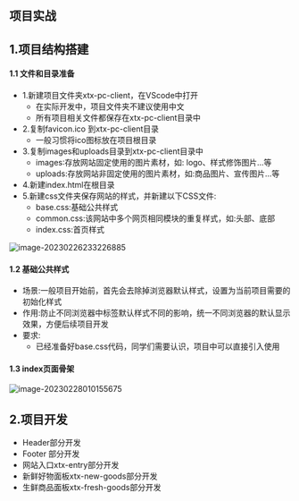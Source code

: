 ## 项目实战

## 1.项目结构搭建

#### 1.1 文件和目录准备

- 1.新建项目文件夹xtx-pc-client，在VScode中打开
  - 在实际开发中，项目文件夹不建议使用中文
  - 所有项目相关文件都保存在xtx-pc-client目录中
- 2.复制favicon.ico 到xtx-pc-client目录
  - 一般习惯将ico图标放在项目根目录
- 3.复制images和uploads目录到xtx-pc-client目录中
  - images∶存放网站固定使用的图片素材，如: logo、样式修饰图片...等
  - uploads:存放网站非固定使用的图片素材，如:商品图片、宣传图片...等
- 4.新建index.html在根目录
- 5.新建css文件夹保存网站的样式，并新建以下CSS文件:
  - base.css:基础公共样式
  - common.css:该网站中多个网页相同模块的重复样式，如:头部、底部
  - index.css:首页样式

![image-20230226233226885](https://cdn.jsdelivr.net/gh/Li-ShiLin/images/D:%5Cgithub%5Cimages202302262332006.png)



#### 1.2 基础公共样式

- 场景:一般项目开始前，首先会去除掉浏览器默认样式，设置为当前项目需要的初始化样式
- 作用:防止不同浏览器中标签默认样式不同的影响，统一不同浏览器的默认显示效果，方便后续项目开发
- 要求:
  - 已经准备好base.css代码，同学们需要认识，项目中可以直接引入使用

#### 1.3 index页面骨架

![image-20230228010155675](https://cdn.jsdelivr.net/gh/Li-ShiLin/images/D:%5Cgithub%5Cimages202302280101056.png)



## 2.项目开发

- Header部分开发
- Footer 部分开发
- 网站入口xtx-entry部分开发
- 新鲜好物面板xtx-new-goods部分开发
- 生鲜商品面板xtx-fresh-goods部分开发